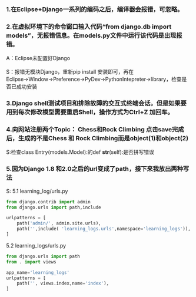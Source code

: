 ### 1.在Eclipse+Django一系列的编码之后，编译器会报错，可忽略。

### 2.在虚拟环境下的命令窗口输入代码“from django.db import models”，无报错信息。在models.py文件中运行该代码是出现报错。
A：Eclipse未配置好Django<br>  
S：报错无模块Django，重新pip install 安装即可，再在Eclipse→Window→Preference→PyDev→PythonIntepreter→library，检查是否已成功安装

### 3.Django shell测试项目和排除故障的交互式终端会话。但是如果要用到每次修改模型需要重启Shell，操作方式为Ctrl+Z 加回车。

### 4.向网站注册两个Topic： Chess和Rock Climbing 点击save完成后，生成的不是Chess 和 Rock Climbing而是object(1)和object(2)
S:检查class Entry(models.Model):的def __str__(self):是否拼写错误

### 5.因为Django 1.8 和2.0之后的url变成了path，接下来我放出两种写法
S:
5.1 learning_log/urls.py
```python
from django.contrib import admin
from django.urls import path,include

urlpatterns = [
    path('admin/', admin.site.urls),
    path('',include( 'learning_logs.urls',namespace='learning_logs')),
]
```

5.2 learning_logs/urls.py
```python
from django.urls import path
from . import views

app_name='learning_logs'
urlpatterns = [
    path('', views.index,name='index'),
]
```
